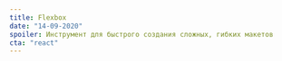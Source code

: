 ```yaml
---
title: Flexbox
date: "14-09-2020"
spoiler: Инструмент для быстрого создания сложных, гибких макетов
cta: "react"
---
```

